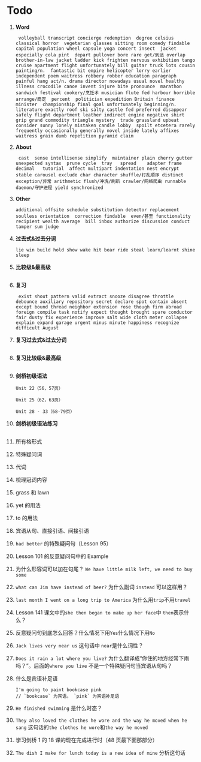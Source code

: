# Todo

1. **Word**

   ```
    volleyball transcript concierge redemption  degree celsius classical horror  vegetarian glasses sitting room comedy findable capital population wheel capsule yoga concert insect  jacket especially cola pint  depart pullover bore rare get/到达 overlap brother-in-law jacket ladder kick frighten nervous exhibition tango cruise apartment flight unfortunately bill guitar truck lots cousin painting/n.  fantastic bit empire helicopter lorry earlier independent poem waitress robbery robber education paragraph painful hang act/n. drama director nowadays usual novel healthy illness crocodile canoe invent injure bite pronounce  marathon sandwich festival cookery/烹饪术 musician flute fed harbour horrible arrange/商定  percent  politician expedition Britain finance minister  championship final goal unfortunately beginning/n. literature exactly roof ski salty castle fed preferred disappear safely flight department leather indirect engine negative shirt grip grand commodity triangle mystery  trade grassland upbeat consider sunny lonely mistaken candle lobby  spoilt etcetera rarely frequently occasionally generally novel inside lately affixes waitress grain dumb repetition pyramid claim
   ```

2. **About**

   ```
    cast  sense intellisense simplify  maintainer plain cherry gutter   unexpected syntax  prune cycle  tray   spread    adapter frame decimal   tutorial  affect multipart indentation nest encrypt stable carousel exclude char character shuffle/打乱顺序 distinct exception/异常 arithmetic flush/冲洗/刷新 crawler/网络爬虫 runnable daemon/守护进程 yield synchronized
   ```

3. **Other**

   ```
   additional offsite schedule substitution detector replacement soulless orientation  correction findable  even/甚至 functionality recipient wealth average  bill inbox authorize discussion conduct  tamper sum judge
   ```

4. **过去式&过去分词**

   ```
   lie win build hold show wake hit bear ride steal learn/learnt shine sleep
   ```

5. **比较级&最高级**

   ```

   ```

6. **复习**

   ```
    exist shout pattern valid extract snooze disagree throttle debounce auxiliary repository secret declare spot contain absent except bound thread neighbor extension rose though firm abroad foreign compile task notify expect thought brought spare conductor fair dusty fix experience improve salt wide cloth meter collapse explain expand garage urgent minus minute happiness recognize difficult August
   ```

7. **复习过去式&过去分词**

   ```

   ```

8. **复习比较级&最高级**

   ```

   ```

9. **剑桥初级语法**

   ```
   Unit 22（56，57页）

   Unit 25（62，63页）

   Unit 28 - 33（68-79页）
   ```

10. **剑桥初级语法练习**

    ```

    ```

11. 所有格形式

12. 特殊疑问词

13. 代词

14. 梳理冠词内容

15. grass 和 lawn

16. yet 的用法

17. to 的用法

18. 宾语从句、直接引语、间接引语

19. `had better` 的特殊疑问句（Lesson 95）

20. Lesson 101 的反意疑问句中的 Example

21. 为什么形容词可以加在句尾？ `We have little milk left, we need to buy some`

22. `what can Jim have instead of beer?` 为什么副词 `instead` 可以这样用？

23. `last month I went on a long trip to America` 为什么用`trip`不用`travel`

24. Lesson 141 课文中的`she then began to make up her face`中 `then`表示什么？

25. 反意疑问句到底怎么回答？什么情况下用`Yes`什么情况下用`No`

26. `Jack lives very near us` 这句话中 `near`是什么词性？

27. `Does it rain a lot where you live?` 为什么翻译成“你住的地方经常下雨吗？”。后面的`where you live` 不是一个特殊疑问句当宾语从句吗？

28. 什么是宾语补足语

    ```
    I'm going to paint bookcase pink
    // `bookcase` 为宾语。 `pink` 为宾语补足语
    ```

29. `He finished swimming` 是什么时态？

30. `They also loved the clothes he wore and the way he moved when he sang` 这句话的`the clothes he wore`和`the way he moved`

31. 学习剑桥 1 的 18 课的现在完成进行时（48 页最下面那部分）

32. `The dish I make for lunch today is a new idea of mine` 分析这句话
